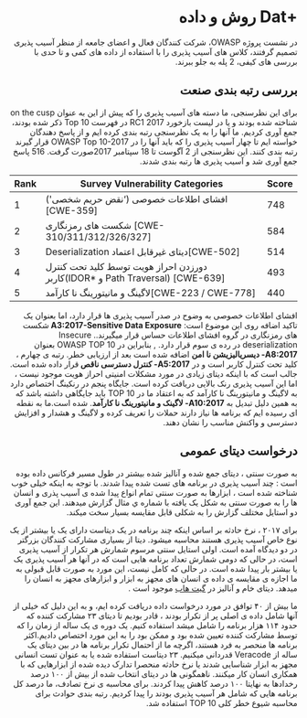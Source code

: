 # <div dir="rtl" align="right">+Dat روش و داده</div>

<p dir="rtl" align="right">در نشست پروژه OWASP، شرکت کنندگان فعال و اعضای جامعه از منظر آسیب پذیری تصمیم گرفتند، کلاس های آسیب پذیری را با استفاده از داده های کمی و تا حدی با بررسی های کیفی، 2 پله به جلو ببرند.</p>

## <div dir="rtl" align="right">بررسی رتبه بندی صنعت</div> 

<p dir="rtl" align="right">برای این نظرسنجی، ما دسته های آسیب پذیری را که پیش از این به عنوان on the cusp شناخته شده بودند و یا در لیست بازخورد 2017 RC1 در فهرست Top 10 ذکر شده بودند، جمع آوری کردیم. ما آنها را به یک نظرسنجی رتبه بندی کرده ایم و از پاسخ دهندگان خواسته ایم تا چهار آسیب پذیری را که باید آنها را در OWASP Top   10-2017 قرار گیرند رتبه بندی کنند. این نظرسنجی از 2 آگوست تا 18 سپتامبر 2017صورت گرفت. 516 پاسخ جمع آوری شد و آسیب پذیری ها رتبه بندی شدند.</p>

| Rank | Survey Vulnerability Categories | Score |
| -- | -- | -- |
| 1 | افشای اطلاعات خصوصی (‘نقض حریم شخصی') [CWE-359] | 748 |
| 2 | شکست های رمزنگاری [CWE-310/311/312/326/327] | 584 |
| 3 | Deserialization دیتای غیرقابل اعتماد[CWE-502] | 514 |
| 4 | دورزدن احراز هویت توسط کلید تحت کنترل کاربر(IDOR* و Path Traversal) [CWE-639] | 493 |
| 5 | لاگینگ و مانیتورینگ نا کارآمد[CWE-223 / CWE-778] | 440 |

<p dir="rtl" align="right">افشای اطلاعات خصوصی به وضوح در صدر آسیب پذیری ها قرار دارد، اما بعنوان یک تاکید اضافه روی این موضوع است: <strong>A3:2017-Sensitive Data Exposure </strong>شکست های رمزنگاری در گروه افشای اطلاعات حساس قرار میگیرند.. Insecure deserialization در رده ی سوم قرار دارد. , بنابراین در OWASP TOP 10 بعنوان <strong>A8:2017- دیسریالیزیشن نا امن</strong>  اضافه شده است بعد از ارزیابی خطر. رتبه ی چهارم ، کلید تحت کنترل کاربر است و در <strong>A5:2017- کنترل دسترسی ناقص </strong>قرار داده شده است. جالب است که با اینکه دیتای زیادی در مورد مشکلات امنیتی احراز هویت موجود نیست ، اما این آسیب پذیری رنک بالایی دریافت کرده است. جایگاه پنجم در رنکینگ اختصاص دارد به لاگینگ و مانیتورینگ نا کارآمد که به اعتقاد ما در TOP 10 باید جایگاهی داشته باشد که به همین دلیل تبدیل به  <strong>A10:2017- لاگینک و مانیتورینگ نا کارآمد</strong>.  شده است.ما به نقطه ای رسیده ایم که برنامه ها نیاز دارند حملات را تعریف کرده و لاگینگ و هشدار و افزایش دسترسی و واکنش مناسب را نشان دهند.
</p>

## <div dir="rtl" align="right">درخواست دیتای عمومی</div>

<p dir="rtl" align="right">به صورت سنتی ، دیتای جمع شده و آنالیز شده بیشتر در طول مسیر فرکانس داده بوده است : چند آسیب پذیری در برنامه های تست شده پیدا شدند. با توجه به اینکه خیلی خوب شناخته شده است ، ابزارها به صورت سنتی تمام انواع پیدا شده ی آسیب پذری و انسان ها را به صورت سنتی به شکل یک یافته با شماره ي مثال گزارش میدهند. این جمع آوری دو استایل مختلف گزارش را به شکلی قابل مقایسه بسیار سخت میکند. </p>

<p dir="rtl" align="right">برای ۲۰۱۷ ، نرخ حادثه بر اساس اینکه چند برنامه در یک دیتاست دارای یک یا بیشتر از یک نوع خاص آسیب پذیری هستند محاسبه میشود. دیتا از بسیاری مشارکت کنندگان بزرگتر در دو دیدگاه آمده است. اولی استایل سنتی مرسوم شمارش هر تکرار از آسیب پذیری است، در حالی که دومی شمارش تعداد برنامه هایی است که در آنها هر آسیب پذیری یک یا بیشتر بار پیدا شده است. در حالی که کامل نیست، این مورد به صورت قابل قبولی  به ما اجازه ی مقایسه ی داده ی انسان های مجهز به ابزار و ابزارهای مجهز به انسان را میدهد. دیتای خام و آنالیز در <a href="https://github.com/OWASP/Top10/tree/master/2017/datacall">گیت هاب</a> موجود است .</p>

<p dir="rtl" align="right">ما بیش از ۴۰ توافق در مورد درخواست داده دریافت کرده ایم، و به این دلیل که خیلی از آنها شامل داده ی اصلی پر از تکرار بودند ، قادر بودیم تا دیتای ۲۳ مشارکت کننده که حدود ۱۱۴ هزار برنامه را شامل میشد استفاده کنیم. یک دوره ی یک ساله از زمان را که توسط مشارکت کننده تعیین شده بود و ممکن بود را به این مورد اختصاص دادیم.اکثر برنامه ها منحصر به فرد هستند، اگرچه ما از احتمال تکرار برنامه ها در بین دیتای یک ساله از Veracode  قدردانی میکنیم. ۲۳ دیتاست استفاده شده یا به عنوان تست انسانی مجهز به ابزار شناسایی شدند یا نرخ حادثه منحصرا تدارک دیده شده از ابزارهایی که با همکاری انسان کار میکنند. ناهمگونی ها در دیتای انتخاب شده از بیش از ۱۰۰ درصد رخدادها به نهایتا ۱۰۰ درصد کاهش پیدا کردند. برای محاسبه ی نرخ تصادف، ما درصد کل برنامه هایی که شامل هر آسیب پذیری بودند را پیدا کردیم. رتبه بندی حوادث برای محاسبه شیوع خطر کلی TOP 10  استفاده شد.</p>

